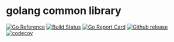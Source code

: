 # golang common library
[![Go Reference](https://pkg.go.dev/badge/github.com/kubeservice-stack/common.svg)](https://pkg.go.dev/github.com/kubeservice-stack/common) [![Build Status](https://github.com/kubeservice-stack/common/actions/workflows/go.yml/badge.svg)](https://github.com/kubeservice-stack/common/actions/workflows/go.yml) [![Go Report Card](https://goreportcard.com/badge/github.com/kubeservice-stack/common)](https://goreportcard.com/report/github.com/kubeservice-stack/common) [![Github release](https://img.shields.io/github/v/release/kubeservice-stack/common)](https://github.com/kubeservice-stack/common/releases) [![codecov](https://codecov.io/github/kubeservice-stack/common/branch/main/graph/badge.svg?token=3AX3EHK96Q)](https://codecov.io/github/kubeservice-stack/common)
